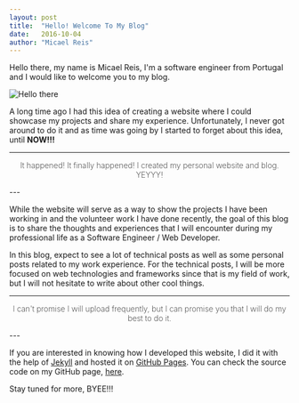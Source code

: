 ```yaml
---
layout: post
title:  "Hello! Welcome To My Blog"
date:   2016-10-04
author: "Micael Reis"
---
```


Hello there, my name is Micael Reis, I'm a software engineer from Portugal and I would like to welcome you to my blog.

![Hello there](https://media.giphy.com/media/cE02lboc8JPO/giphy.gif)

A long time ago I had this idea of creating a website where I could showcase my projects and share my experience. Unfortunately, I never got around to do it and as time was going by I started to forget about this idea, until **NOW!!!**

---
<p align="center" style="font-weight: 200;">It happened! It finally happened! I created my personal website and blog. YEYYY!</p>
---

While the website will serve as a way to show the projects I have been working in and the volunteer work I have done recently, the goal of this blog is to share the thoughts and experiences that I will encounter during my professional life as a Software Engineer / Web Developer.

In this blog, expect to see a lot of technical posts as well as some personal posts related to my work experience. For the technical posts, I will be more focused on web technologies and frameworks since that is my field of work, but I will not hesitate to write about other cool things.

---
<p align="center" style="font-weight: 200;">I can't promise I will upload frequently, but I can promise you that I will do my best to do it.</p>
---

If you are interested in knowing how I developed this website, I did it with the help of <a href="http://jekyllrb.com/" target="_blank">Jekyll</a> and hosted it on <a href="https://pages.github.com/" target="_blank">GitHub Pages</a>. You can check the source code on my GitHub page, <a href="https://github.com/micaelpreis/micaelpreis.github.io" target="_blank">here</a>.

Stay tuned for more, BYEE!!!
